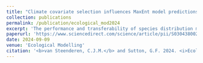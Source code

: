 ```yaml
---
title: "Climate covariate selection influences MaxEnt model predictions and predictive accuracy under current and future climates"
collection: publications
permalink: /publication/ecological_mod2024
excerpt: 'The performance and transferability of species distribution models (SDMs) depends on a number of ecological, biological, and methodological factors. There is a growing body of literature that explores how the choice of climate covariate combinations and model parameters can affect predictive performance, but relatively few that delve into covariate reduction methods and the optimisation of model parameters, and the resulting spatial and temporal transferability of those models. The present work used the citrus pest, Diaphorina citri Kuwayama (Hemiptera: Psyllidae), to illustrate how MaxEnt models trained on the insect’s native range in Asia varied in their predictions of climatic suitability across the introduced range when eight different covariate reduction methods were applied during model building. Additionally, it showed how model sensitivity varied across these different covariate combinations using three sets of independently validated occurrence points in the invaded range of the psyllid. Climatically suitable areas for D. citri differed by as much as two-fold between the best and worst-performing models in selected areas. Great care should be taken in the selection of the highest-performing predictor combinations and model parameter settings for SDMs, particularly in the case of invasive species where the assumption of environmental equilibrium is likely violated in the introduced range. Understanding how the predictive ability of SDMs can be influenced by the methodological choices made during the model building phase is vital to ensuring that ecological and invasion management programmes do not over- or underestimate climatic suitability and subsequent invasion risk.'
paperurl: 'https://www.sciencedirect.com/science/article/pii/S0304380024002606?via%3Dihub'
date: 2024-09-09
venue: 'Ecological Modelling'
citation: '<b>van Steenderen, C.J.M.</b> and Sutton, G.F. 2024. <i>Ecological Modelling</i> (10) doi: 10.1016/j.ecolmodel.2024.110872'
---
```

